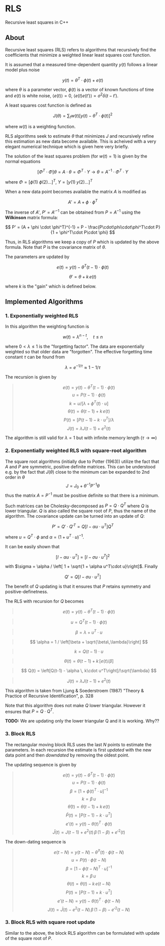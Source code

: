 # RLS

Recursive least squares in C++

## About

Recursive least squares (RLS) refers to algorithms that recursively find the coefficients that minimize a weighted linear least squares cost function. 

It is assumed that a measured time-dependent quantity $y(t)$ follows a linear model plus noise

$$ y(t) = \theta^T \cdot \phi(t) + e(t) $$

where $\theta$ is a parameter vector, $\phi(t)$ is a vector of known functions of time and $e(t)$ is white noise, $\langle e(t) \rangle = 0$, $\langle e(t)e(t') \rangle = \sigma^2\delta(t-t')$.

A least squares cost function is defined as

$$ J(\theta) = \sum_t {w(t) \left[ y(t) - \theta^T \cdot \phi(t) \right]^2} $$

where $w(t)$ is a weighting function.

RLS algorithms seek to estimate $\theta$ that minimizes $J$ and recursively refine this estimation as new data become available. This is acheived with a very elegant numerical technique which is given here very briefly. 

The solution of the least squares problem (for $w(t)=1$) is given by the normal equations

$$ \left[ \Phi^T \cdot \Phi \right] \theta = A\cdot \theta = \Phi^T\cdot Y \rightarrow \theta = A^{-1}\cdot \Phi^T\cdot Y$$

where $\Phi = [\phi(1) \; \phi(2) \dots ]^T$, $Y = [y(1) \; y(2) \dots ]^T$

When a new data point becomes available the matrix $A$ is modified as

$$ A' = A + \phi \cdot \phi^T $$
 
 The inverse of $A'$, $P'=A'^{-1}$  can be obtained from $P=A^{-1}$ using the **Wilkinson** matrix formula:

 $$ P' = (A + \phi \cdot \phi^T)^{-1} = P - \frac{P\cdot\phi\cdot\phi^T\cdot P}{1 + \phi^T\cdot P\cdot \phi} $$

 Thus, in RLS algorithms we keep a copy of $P$ which is updated by the above formula. Note that $P$ is the covariance matrix of $\theta$.

 The parameters are updated by 

$$ e(t) = y(t) - \theta^T(t-1)\cdot \phi(t) $$

$$ \theta' = \theta + k\, e(t) $$

where $k$ is the "gain" which is defined below.

## Implemented Algorithms

### 1. Exponentially weighted RLS

In this algorithm the weighting function is

$$ w(t) = \lambda ^ {n-t}, \quad t\leq n$$

where $0 < \lambda \leq 1$ is the "forgetting factor". The data are exponentially weighted so that older data are "forgotten". The effective   forgetting time constant $\tau$ can be found from

$$ \lambda = e^{-1/\tau} \approx 1 - 1/\tau $$

The recursion is given by

> $$ e(t) = y(t) - \theta^T(t-1)\cdot \phi(t) $$
> $$ u = P(t-1)\cdot \phi(t) $$
> $$ k = u / \left[ \lambda + \phi^T(t)\cdot u\right] $$
> $$ \theta(t) = \theta(t-1) + k\, e(t) $$
> $$ P(t) = \left[P(t-1) - k \cdot u^T\right]/\lambda $$
> $$ J(t) = \lambda J(t-1) + e^2(t) $$

The algorithm is still valid for $\lambda=1$ but with infinite memory length ($\tau \to \infty$)

### 2. Exponentially weighted RLS with square-root algorithm

The square root algorithms (initially due to Potter (1963)) utilize the fact that $A$ and $P$ are symmetric, positive definite matrices. This can be understood e.g. by the fact that $J(\theta)$ close to the minimum can be expanded to 2nd order in $\theta$
$$ J = J_0 + \theta^{-1} P^{-1} \theta $$
thus the matrix $A=P^{-1}$ must be positive definite so that there is a minimum.

Such matrices can be Cholesky-decomposed as $P=Q\cdot Q^T$ where $Q$ is lower triangular.
$Q$ is also called the square root of $P$, thus the name of the algorithm.
The covariance update can be turned into an update of $Q$:

$$ P' = Q'\cdot Q'^T = Q\left[ I - \alpha u\cdot u^T \right] Q^T$$

where $u=Q^T \cdot\phi$ and $\alpha = (1 + u^T\cdot u )^{-1}$.

It can be easily shown that

$$ \left[ I - \alpha u\cdot u^T \right]  = \left[ I - \sigma u\cdot u^T \right]^2 $$

with $\sigma = \alpha / \left[ 1 + \sqrt{1 + \alpha u^T\cdot u}\right]$. Finally

$$ Q' = Q \left[ I - \sigma u\cdot u^T \right]$$

The benefit of $Q$ updating is that it ensures that $P$ retains symmetry and positive-definetness.

The RLS with recursion for $Q$ becomes

> $$ e(t) = y(t) - \theta^T(t-1)\cdot \phi(t) $$
 
> $$ u = Q^T(t-1) \cdot \phi(t) $$

> $$ \beta = \lambda + u^T \cdot u $$

> $$ \alpha = 1 / \left[\beta + \sqrt{\beta\,\lambda}\right] $$

> $$ k = Q(t-1) \cdot u $$

> $$ \theta(t) = \theta(t-1) + k\, [e(t)/\beta] $$

> $$ Q(t) = \left[Q(t-1) - \alpha \, k\cdot u^T\right]/\sqrt{\lambda} $$

> $$ J(t) = \lambda J(t-1) + e^2(t) $$

This algorithm is taken from Ljung & Soederstroem (1987) "Theory & Practice of Recursive Identification", p. 328

Note that this algorithm does not make $Q$ lower triangular. However it ensures that $P=Q\cdot Q^T$.

**TODO:** We are updating only the lower triangular Q and it is working. Why??

### 3. Block RLS

The rectangular moving block RLS uses the last $N$ points to estimate the parameters.
In each recursion the estimate is first *updated* with the new data point and then *downdated* by removing the oldest point.

The updating sequence is given by

> $$ e(t) = y(t) - \theta^T(t-1)\cdot \phi(t) $$
> $$ u = P(t-1)\cdot \phi(t) $$
> $$ \beta = \left[ 1 + \phi(t)^T \cdot u \right]^{-1} $$
> $$ k = \beta \, u $$
> $$ \bar{\theta}(t) = \theta(t-1) + k\, e(t) $$
> $$ \bar{P}(t) = \left[P(t-1) - k \cdot u^T\right] $$
> $$ e'(t) = y(t) - \theta(t)^T\cdot \phi(t) $$
> $$ \bar{J}(t) = J(t-1) + e^2(t)\,\beta\,(1-\beta) + e'^2(t) $$

The down-dating sequence is

> $$ e(t-N) = y(t-N) - \bar{\theta}^T(t)\cdot \phi(t-N) $$
> $$ u = P(t)\cdot \phi(t-N) $$
> $$ \beta = \left[ 1 - \phi(t-N)^T \cdot u \right]^{-1} $$
> $$ k = \beta\, u $$
> $$ \theta(t) = \theta(t) - k\, e(t-N) $$
> $$ P(t) = \left[P(t-1) + k \cdot u^T\right] $$
> $$ e'(t-N) = y(t) - \theta(t)^T\cdot \phi(t-N) $$
> $$ J(t) = \bar{J}(t) - e^2(t-N)\,\beta\,(1-\beta) - e'^2(t-N) $$

### 3. Block RLS with square root update

Similar to the above, the block RLS algorithm can be formulated with update of the square root of $P$.



